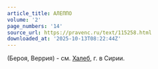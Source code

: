 ```yaml
---
article_title: АЛЕППО
volume: '2'
page_numbers: '14'
source_url: https://pravenc.ru/text/115258.html
downloaded_at: '2025-10-13T08:22:44Z'
---
```


(Бероя, Веррия) - см. [Халеб](https://pravenc.ru/text/Халеб.html), г. в Сирии.
